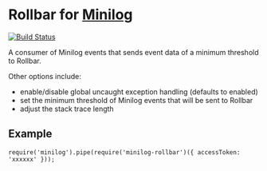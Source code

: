 # Rollbar for [Minilog](https://github.com/mixu/minilog/)

[![Build Status](https://travis-ci.org/hsume2/minilog-rollbar.svg?branch=master)](https://travis-ci.org/hsume2/minilog-rollbar)

A consumer of Minilog events that sends event data of a minimum threshold to Rollbar.

Other options include:
  - enable/disable global uncaught exception handling (defaults to
enabled)
  - set the minimum threshold of Minilog events that will be sent to
Rollbar
  - adjust the stack trace length

## Example

    require('minilog').pipe(require('minilog-rollbar')({ accessToken: 'xxxxxx' }));
